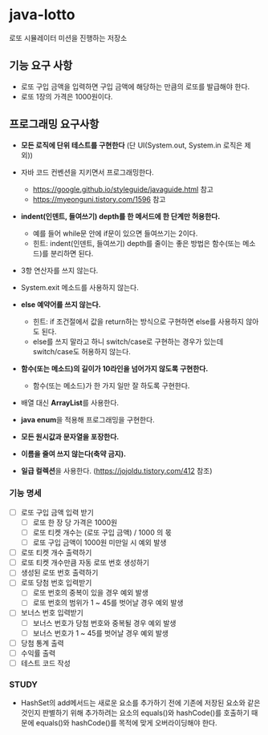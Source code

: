 # java-lotto
로또 시뮬레이터 미션을 진행하는 저장소

## 기능 요구 사항
* 로또 구입 금액을 입력하면 구입 금액에 해당하는 만큼의 로또를 발급해야 한다.
* 로또 1장의 가격은 1000원이다.

## 프로그래밍 요구사항 
* **모든 로직에 단위 테스트를 구현한다** (단 UI(System.out, System.in 로직은 제외))
* 자바 코드 컨벤션을 지키면서 프로그래밍한다.
    * https://google.github.io/styleguide/javaguide.html 참고
    * https://myeonguni.tistory.com/1596 참고
    
* **indent(인덴트, 들여쓰기) depth를 한 메서드에 한 단계만 허용한다.**
    * 예를 들어 while문 안에 if문이 있으면 들여쓰기는 2이다.
    * 힌트: indent(인덴트, 들여쓰기) depth를 줄이는 좋은 방법은 함수(또는 메소드)를 분리하면 된다.
    
* 3항 연산자를 쓰지 않는다.
* System.exit 메소드를 사용하지 않는다.
* **else 예약어를 쓰지 않는다.**
    * 힌트: if 조건절에서 값을 return하는 방식으로 구현하면 else를 사용하지 않아도 된다.
    * else를 쓰지 말라고 하니 switch/case로 구현하는 경우가 있는데 switch/case도 허용하지 않는다.
    
* **함수(또는 메소드)의 길이가 10라인을 넘어가지 않도록 구현한다.**
    * 함수(또는 메소드)가 한 가지 일만 잘 하도록 구현한다.
    
* 배열 대신 **ArrayList**를 사용한다.
* **java enum**을 적용해 프로그래밍을 구현한다.
* **모든 원시값과 문자열을 포장한다.**
* **이름을 줄여 쓰지 않는다(축약 금지).**
* **일급 컬렉션**을 사용한다. (https://jojoldu.tistory.com/412 참조)

### 기능 명세
- [ ] 로또 구입 금액 입력 받기
  - [ ] 로또 한 장 당 가격은 1000원
  - [ ] 로또 티켓 개수는 (로또 구입 금액) / 1000 의 몫
  - [ ] 로또 구입 금액이 1000원 미만일 시 예외 발생
- [ ] 로또 티켓 개수 출력하기
- [ ] 로또 티켓 개수만큼 자동 로또 번호 생성하기
- [ ] 생성된 로또 번호 출력하기
- [ ] 로또 당첨 번호 입력받기
  - [ ] 로또 번호의 중복이 있을 경우 예외 발생
  - [ ] 로또 번호의 범위가 1 ~ 45를 벗어날 경우 예외 발생
- [ ] 보너스 번호 입력받기
  - [ ] 보너스 번호가 당첨 번호와 중복될 경우 예외 발생
  - [ ] 보너스 번호가 1 ~ 45를 벗어날 경우 예외 발생
- [ ] 당첨 통계 출력
- [ ] 수익률 출력
- [ ] 테스트 코드 작성

### STUDY
- HashSet의 add메서드는 새로운 요소를 추가하기 전에 기존에 저장된 요소와 같은 것인지 판별하기 위해
  추가하려는 요소의 equals()와 hashCode()를 호출하기 때문에 equals()와 hashCode()를 목적에 맞게 오버라이딩해야 한다.

    

